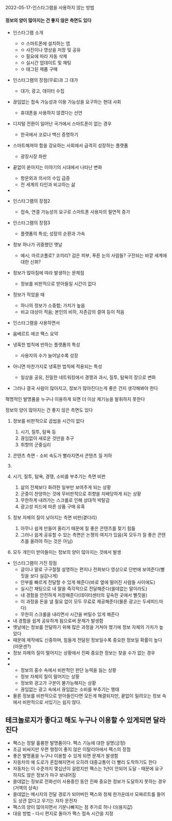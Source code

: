 2022-05-17-인스타그램을 사용하지 않는 방법

#### 정보의 양이 많아지는 건 좋지 않은 측면도 있다

- 인스타그램 소개
    - ㅇ 스마트폰에 설치하는 앱
    - ㅇ 사진이나 영상을 저장 및 공유
    - ㅇ 필요에 따라 자동 삭제
    - ㅇ 실시간 업데이트 및 채팅
    - ㅇ 태그된 제품 구매

- 인스타그램의 장점(무료)과 그 대가
    - 대가; 광고, 데이터 수집

- 끊임없는 접속 가능성과 이용 가능성을 요구하는 현대 사회
    - 휴대폰을 사용하지 않겠다는 선언

- 디지털 전환이 일어난 국가에서 스마트폰이 없는 경우
    - 한국에서 코로나 백신 증명하기

- 스마트해져야 함을 강요하는 사회에서 급격히 성장하는 플랫폼
    - 광장시장 좌판

- 끝없이 쏟아지는 이야기의 시대에서 나타난 변화
    - 항문외과 의사의 수입 급증
    - 전 세계의 타인과 비교하는 삶

- 





- 인스타그램의 장점2
    - 접속, 연결 가능성의 요구로 스마트폰 사용자의 필연적 증가
- 인스타그램의 장점3
    - 플랫폼의 특성; 성장의 순환과 가속

- 정보 하나가 귀중했던 옛날
    - 예시; 마르코폴로? 코끼리? 검은 피부, 푸른 눈의 사람들? 구전되는 바깥 세계에 대한 신화?

- 정보가 많아짐에 따라 발생하는 문제점
    - 정보를 비판적으로 받아들일 시간이 없다
- 정보가 적었을 때
    - 하나의 정보가 소중함; 가치가 높음
    - 비교 대상이 적음; 본인의 비하, 자존감의 결여 등이 적음

- 인스타그램을 사용하면서
    

- 움베르트 에코 팩스 요약

- 냉혹한 법칙에 반하는 플랫폼의 특성
    - 사용자의 수가 늘어날수록 성장

- 아니면 마찬가지로 냉혹한 법칙에 적용되는 특성
    - 일상을 공유, 친밀한 네트워킹에서 경쟁과 과시, 질투, 탐욕의 장으로 변화

- 그러나 결국 사람이 많아지고, 정보가 많아진다는게 좋은 건지 생각해봐야 한다

혁명적인 발명품을 누구나 이용하게 되면 더 이상 제기능을 발휘하지 못한다

정보의 양이 많아지는 건 좋지 않은 측면도 있다
1. 정보를 비판적으로 곱씹을 시간이 없다
    1. 시기, 질투, 탐욕 등
    2. 끊임없이 새로운 것만을 추구
    3. 취향의 군중심리
2. 콘텐츠 측면 - 소비 속도가 빨라지면서 콘텐츠 질 저하
3. 


1. 시기, 질투, 탐욕, 경쟁, 소비를 부추기는 측면 비판
    1. 삶의 전체보다 화려한 일부만 보여주게 되는 상황
    2. 군중이 찬양하는 것에 무비판적으로 취향을 지배당하게 되는 상황
    3. 무한하게 내려가는 스크롤로 인해 상대적 박탈감
    4. 광고성 피드에 따른 상품 구매 유혹
2. 정보 자체의 질이 낮아지는 측면 비판(곁다리)
    1. 아무나 쉽게 만들어 올리기 때문에 질 좋은 콘텐츠를 찾기 힘듦
    2. 그러나 쉽게 공유할 수 있는 측면은 논쟁의 여지가 있음(꼭 모두가 질 좋은 콘텐츠를 올려야 하는 것은 아님)
3. 모두 개인이 받아들이는 정보의 양이 많아지는 것에서 발생

- 인스타그램이 가진 장점
    - 글이나 말로 구구절절 설명하는 편지나 전화보다 영상으로 단번에 보여준다(뻘짓을 보다 실감나게)
    - 안부를 빠르게 전달할 수 있게 해준다(바로 옆에 떨어진 사람들 사이에도)
    - 실시간 채팅으로 내 말을 즉각적으로 전달해준다(쓸데없는 말이라도)
    - 내 경험을 안전하게 저장해준다(데이터센터의 깊숙한 곳에서 뻘짓을)
    - 이 과정을 돈을 낼 필요 없이 모두 무료로 제공해준다(물론 광고는 두세피드마다)
    - 무한히 스크롤을 내리면서 시간을 버릴수 있게 해준다
- 내 경험을 쉽게 공유하게 됨으로써 문제가 발생함
- 옛날에는 정보를 전달하기 위해 많은 과정을 거쳐야 했기에 정보 자체의 가치가 높았다
- 때문에 제작에도 신중하며, 힘들게 전달된 정보일수록 중요한 정보일 확률이 높다(아문센?)
- 정보 자체의 질이 떨어지는 상황에서 진짜 중요한 정보는 찾을 수가 없는 경우
- 
- 
    - 정보의 홍수 속에서 비판적인 판단 능력을 잃는 상황
    - 정보 자체의 질이 떨어지는 상황
    - 정보와 광고가 구분이 불가능해지는 상황
    - 끊임없는 광고 속에서 끊임없는 소비를 부추기는 행태
- 물론 정보를 비판적으로 받아들인다면 모든게 해결되지만, 끝없이 밀려오는 정보 속에서 비판적으로 서있기는 쉽지 않다.

## 테크놀로지가 좋다고 해도 누구나 이용할 수 있게되면 달라진다
- 팩스는 정말 훌륭한 발명품이다. 팩스 기능에 대한 설명(긍정)
- 조금 비싸지만 우편 행정이 좋지 않은 이탈리아에서 팩스의 장점
- 좋은 발명품을 누구나 이용할 수 있게 되면 문제가 발생함
- 자동차의 예 도로가 혼잡해지면서 오히려 대중교통이 더 빨리 도착하기도 한다
- 자동차는 이 수준까지 몇십년이 걸렸지만 팩스는 1년이 안되어 도달 - 때문에 요구하지도 않은 정보가 마구 보내어짐
- 쓸데없는 정보로 전화선이 사용중인 동안 진짜 중요한 정보가 도달하지 못하는 경우(거액의 상속)
- 쓸데없는 메시지의 전달 경로가 되어버린 팩스와 정체 한가운데서 모짜르트를 들어도 상관 없다고 우기는 자차 운전자
- 팩스의 양이 많아지면서 기분나빠지는 점 추가로 하나 더(용지값)
- 대응 방법 - 다시 편지로 돌아가 팩스 접속 시간을 지정
